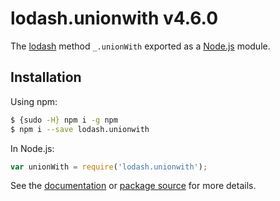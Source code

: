 # lodash.unionwith v4.6.0

The [lodash](https://lodash.com/) method `_.unionWith` exported as a [Node.js](https://nodejs.org/) module.

## Installation

Using npm:
```bash
$ {sudo -H} npm i -g npm
$ npm i --save lodash.unionwith
```

In Node.js:
```js
var unionWith = require('lodash.unionwith');
```

See the [documentation](https://lodash.com/docs#unionWith) or [package source](https://github.com/lodash/lodash/blob/4.6.0-npm-packages/lodash.unionwith) for more details.
